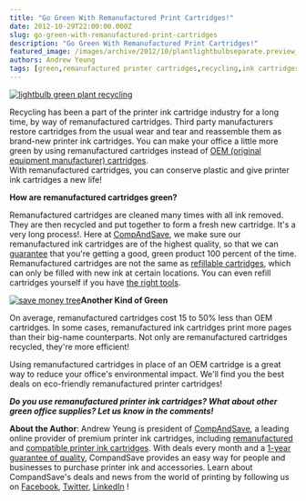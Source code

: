 ```yaml
---
title: "Go Green With Remanufactured Print Cartridges!"
date: 2012-10-29T22:00:00.000Z
slug: go-green-with-remanufactured-print-cartridges
description: "Go Green With Remanufactured Print Cartridges!"
featured_image: /images/archive/2012/10/plantlightbulbseparate.preview_COLOURBOX3675939copy.jpg
authors: Andrew Yeung
tags: [green,remanufactured printer cartridges,recycling,ink cartridges]
---
```


[![lightbulb green plant recycling](/blog/images/plant-lightbulb-separate.jpg "lightbulb green plant recycling")](/blog/images/plant-lightbulb-separate.jpg)

Recycling has been a part of the printer ink cartridge industry for a long time, by way of remanufactured cartridges. Third party manufacturers restore cartridges from the usual wear and tear and reassemble them as brand-new printer ink cartridges. You can make your office a little more green by using remanufactured cartridges instead of [OEM (original equipment manufacturer) cartridges](https://blog.compandsave.com/2011/10/best-online-availability-and-prices-on.html).   
With remanufactured cartridges, you can conserve plastic and give printer ink cartridges a new life!

**How are remanufactured cartridges green?**

Remanufactured cartridges are cleaned many times with all ink removed. They are then recycled and put together to form a fresh new cartridge. It's a very long process!. Here at [CompAndSave](https://www.compandsave.com/), we make sure our remanufactured ink cartridges are of the highest quality, so that we can [guarantee](https://www.compandsave.com/help) that you're getting a good, green product 100 percent of the time.  
Remanufactured cartridges are not the same as [refillable cartridges](https://www.compandsave.com/ink-refill-bulk-ink/color-3x30ml), which can only be filled with new ink at certain locations. You can even refill cartridges yourself if you have [the right tools](https://www.compandsave.com/ink-refill-bulk-ink/black-3x30ml).  
  
[![save money tree](/blog/images/money-tree.jpeg "save money tree")](/blog/images/money-tree.jpeg)**Another Kind of Green**

On average, remanufactured cartridges cost 15 to 50% less than OEM cartridges. In some cases, remanufactured ink cartridges print more pages than their big-name counterparts. Not only are remanufactured cartridges recycled, they're more efficient!

Using remanufactured cartridges in place of an OEM cartridge is a great way to reduce your office's environmental impact. We'll find you the best deals on eco-friendly remanufactured printer cartridges!

**_Do you use remanufactured printer ink cartridges? What about other green office supplies? Let us know in the comments!_**  
  
**About the Author**: Andrew Yeung is president of [CompAndSave](https://www.compandsave.com/), a leading online provider of premium printer ink cartridges, including [remanufactured](https://www.compandsave.com/help) and [compatible printer ink cartridges](https://www.compandsave.com/help). With deals every month and a [1-year guarantee of quality](https://www.compandsave.com/help), CompandSave provides an easy way for people and businesses to purchase printer ink and accessories. Learn about CompandSave's deals and news from the world of printing by following us on [Facebook](https://www.facebook.com/compandsave.ink), [Twitter](https://twitter.com/compandsave), [LinkedIn](https://www.linkedin.com) !